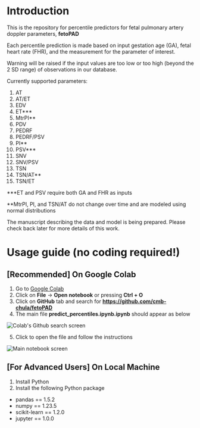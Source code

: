 # Introduction
This is the repository for percentile predictors for fetal pulmonary artery doppler parameters, **fetoPAD**

Each percentile prediction is made based on input gestation age (GA), fetal heart rate (FHR), and the measurement for the parameter of interest.

Warning will be raised if the input values are too low or too high (beyond the 2 SD range) of observations in our database.

Currently supported parameters:
1. AT
2. AT/ET
3. EDV
4. ET***
5. MtrPI**
6. PDV
7. PEDRF
8. PEDRF/PSV
9. PI**
10. PSV***
11. SNV
12. SNV/PSV
13. TSN
14. TSN/AT**
15. TSN/ET

***ET and PSV require both GA and FHR as inputs

**MtrPI, PI, and TSN/AT do not change over time and are modeled using normal distributions

The manuscript describing the data and model is being prepared. Please check back later for more details of this work.

# Usage guide (no coding required!)
## [Recommended] On Google Colab
1. Go to [Google Colab](https://colab.research.google.com/)
2. Click on **File** -> **Open notebook** or pressing **Ctrl + O**
3. Click on **GitHub** tab and search for **https://github.com/cmb-chula/fetoPAD**
4. The main file **predict_percentiles.ipynb.ipynb** should appear as below

![Colab's Github search screen](https://github.com/cmb-chula/fetoPAD/blob/main/images/colab_github_screen.png)

5. Click to open the file and follow the instructions

![Main notebook screen](https://github.com/cmb-chula/fetoPAD/blob/main/images/main_notebook_screen.png)

## [For Advanced Users] On Local Machine
1. Install Python
2. Install the following Python package
  * pandas == 1.5.2
  * numpy == 1.23.5
  * scikit-learn == 1.2.0
  * jupyter == 1.0.0

